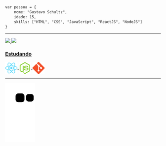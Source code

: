
```JS

var pessoa = {
    nome: "Gustavo Schultz",
    idade: 15,
    skills: ["HTML", "CSS", "JavaScript", "ReactJS", "NodeJS"]
}

```

---

 <div>
  <a href="https://github.com/Gultzz">
  <img height="180em" src="https://github-readme-stats.vercel.app/api?username=Gultzz&show_icons=true&theme=radical&include_all_commits=true&count_private=true&icon_color=fd418d"/>
  <img height="180em" src="https://github-readme-stats.vercel.app/api/top-langs/?username=Gultzz&layout=compact&langs_count=7&theme=radical"/>
</div>
 
  <h3>Estudando</h3>
 
<div style="display: inline_block">
<!--     <img align="center" alt="Gultzz-HTML" height="40" src="https://raw.githubusercontent.com/devicons/devicon/master/icons/html5/html5-original.svg"> -->
<!--     <img align="center" alt="Gultzz-CSS" height="40" src="https://raw.githubusercontent.com/devicons/devicon/master/icons/css3/css3-original.svg"> -->
<!--     <img align="center" alt="Gultzz-JS" height="40" src="https://raw.githubusercontent.com/devicons/devicon/master/icons/javascript/javascript-original.svg"> -->
<!--     <img align="center" alt="Gultzz-PHP" height="45" src="https://raw.githubusercontent.com/devicons/devicon/master/icons/php/php-plain.svg"> -->
<!--     <img align="center" alt="Gultzz-jQuery" height="40" src="https://raw.githubusercontent.com/devicons/devicon/master/icons/jquery/jquery-original.svg"> -->
    <img align="center" alt="Gultzz-React" height="40" src="https://raw.githubusercontent.com/devicons/devicon/master/icons/react/react-original.svg">
    <img align="center" alt="Gultzz-Node" height="40" src="https://raw.githubusercontent.com/devicons/devicon/master/icons/nodejs/nodejs-original.svg">
<!--     <img align="center" alt="Gultzz-Vue" height="40" src="https://raw.githubusercontent.com/devicons/devicon/master/icons/vuejs/vuejs-original.svg"> -->
    <img align="center" alt="Gultzz-Git" height="40" src="https://raw.githubusercontent.com/devicons/devicon/master/icons/git/git-original.svg">
</div>
 
 ---
    
 ![Snake animation](https://github.com/gultzz/gultzz/blob/output/github-contribution-grid-snake.svg)
 
 
